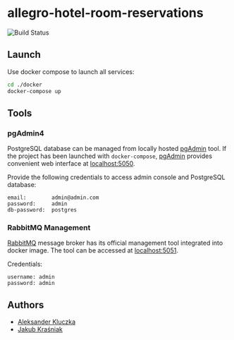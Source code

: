# allegro-hotel-room-reservations

![Build Status](https://github.com/allegro-agh-2023/gr2_hotel_room_reservation/workflows/ci/badge.svg)

## Launch

Use docker compose to launch all services:

```bash
cd ./docker
docker-compose up
```

## Tools

### pgAdmin4

PostgreSQL database can be managed from locally hosted [pgAdmin](https://www.pgadmin.org/) tool.
If the project has been launched with `docker-compose`, [pgAdmin](https://www.pgadmin.org/) provides convenient web interface at [localhost:5050](http://localhost:5050).

Provide the following credentials to access admin console and PostgreSQL database:

```
email:        admin@admin.com
password:     admin
db-password:  postgres
```

### RabbitMQ Management

[RabbitMQ](https://www.rabbitmq.com/) message broker has its official management tool integrated into docker image. The tool can be accessed at [localhost:5051](http://localhost:5051).

Credentials:

```
username: admin
password: admin
```

## Authors

- [Aleksander Kluczka](https://github.com/vis4rd)
- [Jakub Kraśniak](https://github.com/sakor88)
